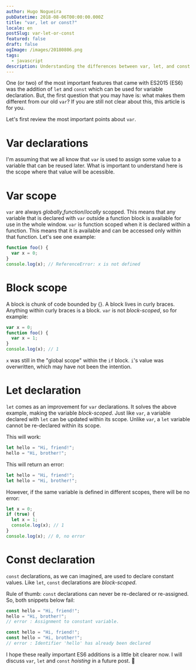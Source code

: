 ```yaml
---
author: Hugo Nogueira
pubDatetime: 2018-08-06T00:00:00.000Z
title: "var, let or const?"
locale: en
postSlug: var-let-or-const
featured: false
draft: false
ogImage: /images/20180806.png
tags:
  - javascript
description: Understanding the differences between var, let, and const in JavaScript ES6, including scope behaviors and when to use each variable declaration.
---
```


One (or two) of the most important features that came with ES2015 (ES6) was  the addition of `let` and `const` which can be used for variable declaration. But, the first question that you may have is: what makes them different from our old `var`? If you are still not clear about this, this article is for you.

Let's first review the most important points about `var`.

# Var declarations

I'm assuming that we all know that `var` is used to assign some value to a variable that can be reused later. What is important to understand here is the scope where that value will be acessible.

# Var scope

`var` are always _globally_,_function_/_locally_ scopped. This means that any variable that is declared with `var` outside a function block is available for use in the whole window. `var` is function scoped when it is declared within a function. This means that it is available and can be accessed only within that function. Let's see one example:

```javascript
function foo() {
  var x = 0;
}
console.log(x); // ReferenceError: x is not defined
```

# Block scope

A block is chunk of code bounded by {}. A block lives in curly braces. Anything within curly braces is a block. `var` is not _block-scoped_, so for example:

```javascript
var x = 0;
function foo() {
  var x = 1;
}
console.log(x); // 1
```

`x` was still in the "global scope" within the `if` block. `i`'s value was overwritten, which may have not been the intention.

# Let declaration

`let` comes as an improvement for `var` declarations. It solves the above example, making the variable _block-scoped_. Just like `var`, a variable declared with `let` can be updated within its scope. Unlike `var`, a `let` variable cannot be re-declared within its scope.

This will work:

```javascript
let hello = "Hi, friend!";
hello = "Hi, brother!";
```

This will return an error:

```javascript
let hello = "Hi, friend!";
let hello = "Hi, brother!";
```

However, if the same variable is defined in different scopes, there will be no error:

```javascript
let x = 0;
if (true) {
  let x = 1;
  console.log(x); // 1
}
console.log(x); // 0, no error
```

# Const declaration

`const` declarations, as we can imagined, are used to declare constant values. Like `let`, `const` declarations are _block-scoped_.

Rule of thumb: `const` declarations can never be re-declared or re-assigned. So, both snippets below fail:

```javascript
const hello = "Hi, friend!";
hello = "Hi, brother!";
// error : Assignment to constant variable.
```

```javascript
const hello = "Hi, friend!";
const hello = "Hi, brother!";
// error : Identifier 'hello' has already been declared
```

I hope these really important ES6 additions is a little bit clearer now. I will discuss `var`, `let` and `const` _hoisting_ in a future post. 🤟